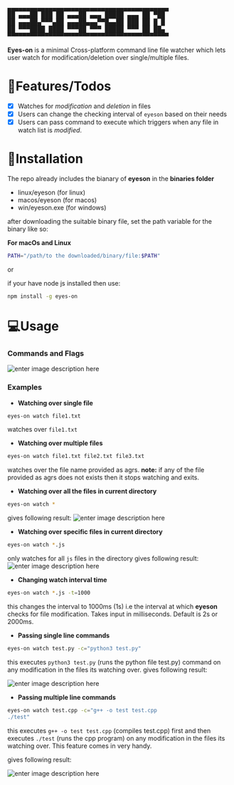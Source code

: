<pre>
▄▄▄▄▄▄▄▄▄▄▄▄▄▄▄▄▄▄▄▄▄▄▄▄▄▄▄▄▄▄▄▄▄▄▄▄▄▄▄▄▄▄▄
██ ▄▄▄██ ███ ██ ▄▄▄██ ▄▄▄ █████ ▄▄▄ ██ ▀██ 
██ ▄▄▄██▄▀▀▀▄██ ▄▄▄██▄▄▄▀▀█▄▄██ ███ ██ █ █ 
██ ▀▀▀████ ████ ▀▀▀██ ▀▀▀ █████ ▀▀▀ ██ ██▄ 
▀▀▀▀▀▀▀▀▀▀▀▀▀▀▀▀▀▀▀▀▀▀▀▀▀▀▀▀▀▀▀▀▀▀▀▀▀▀▀▀▀▀▀
</pre>

**Eyes-on** is a minimal Cross-platform command line file watcher which lets user watch for modification/deletion over single/multiple files.


# 📃Features/Todos

- [x]  Watches for *modification* and *deletion* in files
- [x]  Users can change the checking interval of `eyeson` based on their needs
- [x]  Users can pass command to execute which triggers when any file in watch list is *modified*.

# 🔧Installation

The repo already includes the bianary of **eyeson** in the **binaries folder**

- linux/eyeson (for linux)
- macos/eyeson (for macos)
- win/eyeson.exe (for windows)

after downloading the suitable binary file, set the path variable for the binary like so:

**For macOs and Linux**
```bash
PATH="/path/to the downloaded/binary/file:$PATH"
```

or 

if your have node js installed then use:

```bash
npm install -g eyes-on
```

# 💻Usage

### Commands and Flags

![enter image description here](https://i.ibb.co/7GNy9vq/Screenshot-2020-12-14-021328.jpg)

### Examples

- **Watching over single file**

```bash
eyes-on watch file1.txt
```
watches over `file1.txt`

- **Watching over multiple files**

```bash
eyes-on watch file1.txt file2.txt file3.txt
```
watches over the file name provided as agrs.
**note:** if any of the file provided as agrs does not exists then it stops watching and exits.

- **Watching over all the files in current directory**

```bash
eyes-on watch *
```
gives following result:
![enter image description here](https://i.ibb.co/DfBnJsp/h-Hr-Cx-Vav-Jc.gif)

- **Watching over specific files in current directory**

```bash
eyes-on watch *.js
```
only  watches  for all `js` files in the directory
gives following result:
![enter image description here](https://i.ibb.co/dmrcCKM/xg-G2qy-Tb-Av.gif)

- **Changing watch interval time**

```bash
eyes-on watch *.js -t=1000
```
this changes the interval to 1000ms (1s) i.e the interval at which **eyeson** checks for file modification. Takes input in milliseconds. Default is 2s or 2000ms.

- **Passing single line commands**

```bash
eyes-on watch test.py -c="python3 test.py"
```
this executes `python3 test.py` (runs the python file test.py) command on any modification in the files its watching over.
gives following result:

![enter image description here](https://i.ibb.co/Qmx4Vnc/y7-Owwy-Jb3m.gif)

- **Passing multiple line commands**

```bash
eyes-on watch test.cpp -c="g++ -o test test.cpp
./test"
```
this executes `g++ -o test test.cpp` (compiles test.cpp)  first and then executes `./test` (runs the cpp program) on any modification in the files its watching over. This feature comes in very handy.

gives following result:

![enter image description here](https://i.ibb.co/3mYtSDQ/Ra160-PGf-Bv.gif)
